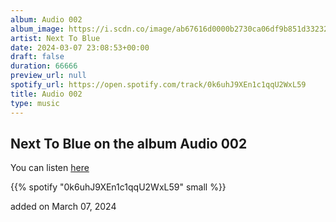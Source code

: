 ```yaml
---
album: Audio 002
album_image: https://i.scdn.co/image/ab67616d0000b2730ca06df9b851d33232e48fde
artist: Next To Blue
date: 2024-03-07 23:08:53+00:00
draft: false
duration: 66666
preview_url: null
spotify_url: https://open.spotify.com/track/0k6uhJ9XEn1c1qqU2WxL59
title: Audio 002
type: music
---
```



## Next To Blue on the album Audio 002

You can listen [here](https://open.spotify.com/track/0k6uhJ9XEn1c1qqU2WxL59)

{{% spotify "0k6uhJ9XEn1c1qqU2WxL59" small %}}

added on March 07, 2024